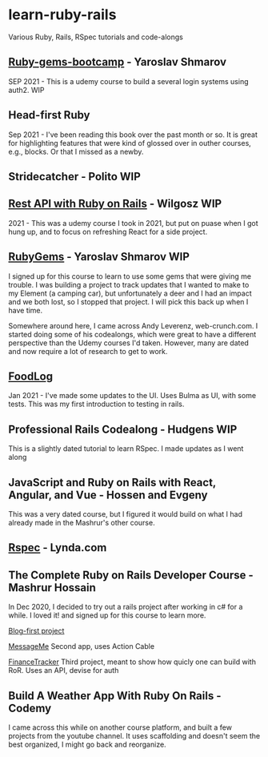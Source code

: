 # learn-ruby-rails 
Various Ruby, Rails, RSpec tutorials and code-alongs

## [Ruby-gems-bootcamp](../../../ruby-gems-bootcamp) - Yaroslav Shmarov 
SEP 2021 - This is a udemy course to build a several login systems using auth2. WIP

## Head-first Ruby
Sep 2021 - I've been reading this book over the past month or so. It is great for highlighting features that were kind of glossed over in outher courses, e.g., blocks. Or that I missed as a newby.

## Stridecatcher - Polito WIP

## [Rest API with Ruby on Rails](../../../rails-rubyflow-clone-API) - Wilgosz WIP
2021 - This was a udemy course I took in 2021, but put on puase when I got hung up, and to focus on refreshing React for a side project.

## [RubyGems]() - Yaroslav Shmarov WIP
I signed up for this course to learn to use some gems that were giving me trouble. I was building a project to track updates that I wanted to make to my Element (a camping car), but unfortunately a deer and I had an impact and we both lost, so I stopped that project. I will pick this back up when I have time.

Somewhere around here, I came across Andy Leverenz, web-crunch.com. I started doing some of his codealongs, which were great to have a different perspective than the Udemy courses I'd taken. However, many are dated and now require a lot of research to get to work.

## [FoodLog](../../../ails-foodlog)
Jan 2021 - I've made some updates to the UI.
Uses Bulma as UI, with some tests. This was my first introduction to testing in rails.

## Professional Rails Codealong - Hudgens WIP
This is a slightly dated tutorial to learn RSpec. I made updates as I went along

## JavaScript and Ruby on Rails with React, Angular, and Vue - Hossen and Evgeny
This was a very dated course, but I figured it would build on what I had already made in the Mashrur's other course.

## [Rspec](../../../ruby-rspec-example) - Lynda.com

## The Complete Ruby on Rails Developer Course - Mashrur Hossain
In Dec 2020, I decided to try out a rails project after working in c# for a while. I loved it! and signed up for this course to learn more. 


[Blog-first project](../../../alpha-blog)

[MessageMe](../../../rails5-message-me) Second app, uses Action Cable

[FinanceTracker](rails6-finance-tracker) Third project, meant to show how quicly one can build with RoR. Uses an API, devise for auth

## Build A Weather App With Ruby On Rails - Codemy
I came across this while on another course platform, and built a few projects from the youtube channel. It uses scaffolding and doesn't seem the best organized, I might go back and reorganize.
